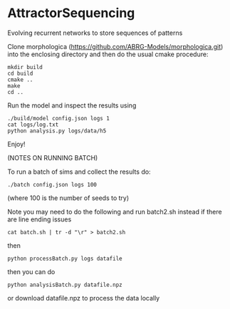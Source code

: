 # AttractorSequencing

Evolving recurrent networks to store sequences of patterns

Clone morphologica (https://github.com/ABRG-Models/morphologica.git) into the enclosing directory and then do the usual cmake procedure:

```
mkdir build
cd build
cmake ..
make 
cd ..
```

Run the model and inspect the results using

```
./build/model config.json logs 1
cat logs/log.txt
python analysis.py logs/data/h5
```

Enjoy!

(NOTES ON RUNNING BATCH)

To run a batch of sims and collect the results do:

```./batch config.json logs 100```

(where 100 is the number of seeds to try)

Note you may need to do the following and run batch2.sh instead if there are line ending issues

```cat batch.sh | tr -d "\r" > batch2.sh```

then

```python processBatch.py logs datafile```

then you can do 

```python analysisBatch.py datafile.npz```

or download datafile.npz to process the data locally
